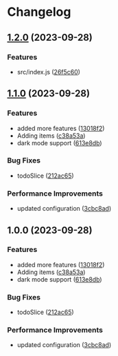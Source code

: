 # Changelog

## [1.2.0](https://github.com/lbajda/react-todo-app/compare/v1.1.0...v1.2.0) (2023-09-28)


### Features

* src/index.js ([26f5c60](https://github.com/lbajda/react-todo-app/commit/26f5c60b04507f3507af43f1fa4bd8e6beeb9077))

## [1.1.0](https://github.com/lbajda/react-todo-app/compare/v1.0.0...v1.1.0) (2023-09-28)


### Features

* added more features ([13018f2](https://github.com/lbajda/react-todo-app/commit/13018f2bce6f5d37787cb4d4f644a5a7a94c8c6d))
* Adding items ([c38a53a](https://github.com/lbajda/react-todo-app/commit/c38a53a7f0f9b6678375a9b45b8e09dc504e1bc5))
* dark mode support ([613e8db](https://github.com/lbajda/react-todo-app/commit/613e8dbd6001649151d0151c64c5531e7cc723ed))


### Bug Fixes

* todoSlice ([212ac65](https://github.com/lbajda/react-todo-app/commit/212ac65449508fcc36e997b2e63bd2e40bea43f9))


### Performance Improvements

* updated configuration ([3cbc8ad](https://github.com/lbajda/react-todo-app/commit/3cbc8ada00de7bba9dfa353469794e591d156f99))

## 1.0.0 (2023-09-28)


### Features

* added more features ([13018f2](https://github.com/lbajda/react-todo-app/commit/13018f2bce6f5d37787cb4d4f644a5a7a94c8c6d))
* Adding items ([c38a53a](https://github.com/lbajda/react-todo-app/commit/c38a53a7f0f9b6678375a9b45b8e09dc504e1bc5))
* dark mode support ([613e8db](https://github.com/lbajda/react-todo-app/commit/613e8dbd6001649151d0151c64c5531e7cc723ed))


### Bug Fixes

* todoSlice ([212ac65](https://github.com/lbajda/react-todo-app/commit/212ac65449508fcc36e997b2e63bd2e40bea43f9))


### Performance Improvements

* updated configuration ([3cbc8ad](https://github.com/lbajda/react-todo-app/commit/3cbc8ada00de7bba9dfa353469794e591d156f99))
